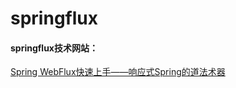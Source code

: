 springflux
===========

#### **springflux技术网站：**

[Spring WebFlux快速上手——响应式Spring的道法术器](https://blog.csdn.net/get_set/article/details/79480233)